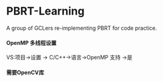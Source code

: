 # PBRT-Learning
A group of GCLers re-implementing PBRT for code practice.

#### OpenMP 多线程设置

VS:项目->设置 -> C/C++->语言->OpenMP 支持 ->是

#### 需要OpenCV库
